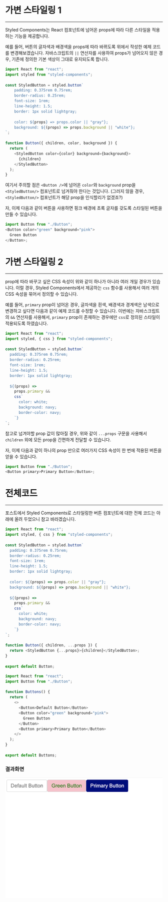 # 가변 스타일링 1

---

Styled Components는 React 컴포넌트에 넘어온 props에 따라 다른 스타일을 적용하는 기능을 제공합니다.

예를 들어, 버튼의 글자색과 배경색을 props에 따라 바뀌도록 위에서 작성한 예제 코드를 변경해보겠습니다. 자바스크립트의 `||` 연산자를 사용하여 props가 넘어오지 않은 경우, 기존에 정의한 기본 색상이 그대로 유지되도록 합니다.

```javascript
import React from "react";
import styled from "styled-components";

const StyledButton = styled.button`
    padding: 0.375rem 0.75rem;
    border-radius: 0.25rem;
    font-size: 1rem;
    line-height: 1.5;
    border: 1px solid lightgray;

    color: ${props} => props.color || "gray"};
    background: ${(props) => props.background || "white"};
`;

function Button({ children, color, background }) {
  return (
    <StyledButton color={color} background={background}>
      {children}
    </StyledButton>
  );
}
```

여기서 주의할 점은 `<Button />`에 넘어온 `color`와 `background` prop을 `<StyledButton/>` 컴포넌트로 넘겨줘야 한다는 것입니다. (그러지 않을 경우, `<StyledButton/>` 컴포넌트가 해당 prop을 인식할리가 없겠죠?)

자, 이제 다음과 같이 버튼을 사용하면 핑크 배경에 초록 글자를 갖도록 스타일된 버튼을 만들 수 있습니다.

```javascript
import Button from "./Button";
<Button color="green" background="pink">
  Green Button
</Button>;
```

# 가변 스타일링 2

---

prop에 따라 바꾸고 싶은 CSS 속성이 위와 같이 하나가 아니라 여러 개일 경우가 있습니다. 이럴 경우, Styled Components에서 제공하는 `css` 함수를 사용해서 여러 개의 CSS 속성을 묶어서 정의할 수 있습니다.

예를 들어, `primary` prop이 넘어온 경우, 글자색을 흰색, 배경색과 경계색은 남색으로 변경하고 싶다면 다음과 같이 예제 코드를 수정할 수 있습니다. 이번에는 자바스크립트의 `&&` 연산자를 사용해서, `primary` prop이 존재하는 경우에만 `css`로 정의된 스타일이 적용되도록 하였습니다.

```javascript
import React from "react";
import styled, { css } from "styled-components";

const StyledButton = styled.button`
  padding: 0.375rem 0.75rem;
  border-radius: 0.25rem;
  font-size: 1rem;
  line-height: 1.5;
  border: 1px solid lightgray;

  ${(props) =>
    props.primary &&
    css`
      color: white;
      background: navy;
      border-color: navy;
    `}
`;
```

참고로 넘겨야할 prop 값이 많아질 경우, 위와 같이 `...props` 구문을 사용해서 `children` 외에 모든 prop을 간편하게 전달할 수 있습니다.

자, 이제 다음과 같이 하나의 prop 만으로 여러가지 CSS 속성이 한 번에 적용된 버튼을 얻을 수 있습니다.

```javascript
import Button from "./Button";
<Button primary>Primary Button</Button>;
```

# 전체코드

---

포스트에서 Styled Components로 스타일링한 버튼 컴포넌트에 대한 전체 코드는 아래에 올려 두었으니 참고 바라겠습니다.

<!-- Button.js-->

```javascript
import React from "react";
import styled, { css } from "styled-components";

const StyledButton = styled.button`
  padding: 0.375rem 0.75rem;
  border-radius: 0.25rem;
  font-size: 1rem;
  line-height: 1.5;
  border: 1px solid lightgray;

  color: ${(props) => props.color || "gray"};
  background: ${(props) => props.background || "white"};

  ${(props) =>
    props.primary &&
    css`
      color: white;
      background: navy;
      border-color: navy;
    `}
`;

function Button({ children, ...props }) {
  return <StyledButton {...props}>{children}</StyledButton>;
}

export default Button;
```

<!--Buttons.js-->

```javascript
import React from "react";
import Button from "./Button";

function Buttons() {
  return (
    <>
      <Button>Default Button</Button>
      <Button color="green" background="pink">
        Green Button
      </Button>
      <Button primary>Primary Button</Button>
    </>
  );
}

export default Buttons;
```

### 결과화면

![버튼이미지](./Buttonimg.png)
